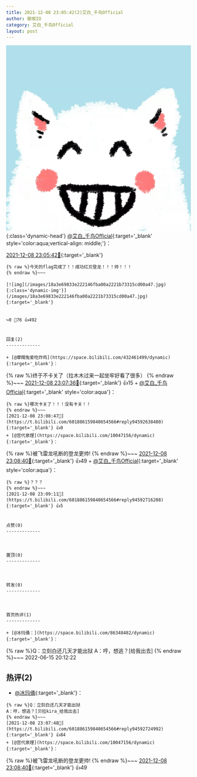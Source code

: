 ```yaml
---
title: 2021-12-08 23:05:42(2)艾白_千鸟Official
author: 御坂IO
category: 艾白_千鸟Official
layout: post
---
```


![img](/images/9ae8b9445fd0665cc014d9080156a45271be73c6.jpg){:class='dynamic-head'}
[@艾白_千鸟Official](https://space.bilibili.com/334537711/dynamic){:target='_blank' style='color:aqua;vertical-align: middle;'}：

[2021-12-08 23:05:42🔗](https://t.bilibili.com/601886159840654566){:target='_blank'}

~~~
{% raw %}今天的flag完成了！！成功红刃登龙！！！帅！！！
{% endraw %}~~~

[![img](/images/18a3e69833e222146fba00a2221b73315cd00a47.jpg){:class='dynamic-img'}](/images/18a3e69833e222146fba00a2221b73315cd00a47.jpg){:target='_blank'}


↪️0 💬76 👍492


回复(2)
-------------

+ [@摩羯兔爱吃炸鸡](https://space.bilibili.com/432461499/dynamic){:target='_blank'}：
~~~
{% raw %}终于不卡关了（拉木木过来一起坐牢好看了很多）
{% endraw %}~~~
[2021-12-08 23:07:36🔗](https://t.bilibili.com/601886159840654566#reply94592596576){:target='_blank'} 👍15
    + [@艾白_千鸟Official](https://space.bilibili.com/334537711/dynamic){:target='_blank' style='color:aqua'}：
~~~
{% raw %}哪次卡关了！！！没有卡关！！
{% endraw %}~~~
[2021-12-08 23:08:47🔗](https://t.bilibili.com/601886159840654566#reply94592638480){:target='_blank'} 👍0
+ [@宫代泉理](https://space.bilibili.com/10047156/dynamic){:target='_blank'}：
~~~
{% raw %}被飞雷龙吼断的登龙更帅!
{% endraw %}~~~
[2021-12-08 23:08:40🔗](https://t.bilibili.com/601886159840654566#reply94592634592){:target='_blank'} 👍49
    + [@艾白_千鸟Official](https://space.bilibili.com/334537711/dynamic){:target='_blank' style='color:aqua'}：
~~~
{% raw %}？？？
{% endraw %}~~~
[2021-12-08 23:09:11🔗](https://t.bilibili.com/601886159840654566#reply94592716208){:target='_blank'} 👍5


点赞(0)
-------------



置顶(0)
-------------



转发(0)
-------------



首页热评(1)
-------------

+ [@冰玛俑：](https://space.bilibili.com/86348482/dynamic){:target='_blank'}：
~~~
{% raw %}Q：立刻白还几天才能出狱
A：哼，想逃？[给我出去]
{% endraw %}~~~
2022-06-15 20:12:22


热评(2)
-------------

+ [@冰玛俑](https://space.bilibili.com/86348482/dynamic){:target='_blank'}：
~~~
{% raw %}Q：立刻白还几天才能出狱
A：哼，想逃？[贝拉kira_给我出去]
{% endraw %}~~~
[2021-12-08 23:07:48🔗](https://t.bilibili.com/601886159840654566#reply94592724992){:target='_blank'} 👍84
+ [@宫代泉理](https://space.bilibili.com/10047156/dynamic){:target='_blank'}：
~~~
{% raw %}被飞雷龙吼断的登龙更帅!
{% endraw %}~~~
[2021-12-08 23:08:40🔗](https://t.bilibili.com/601886159840654566#reply94592634592){:target='_blank'} 👍49


